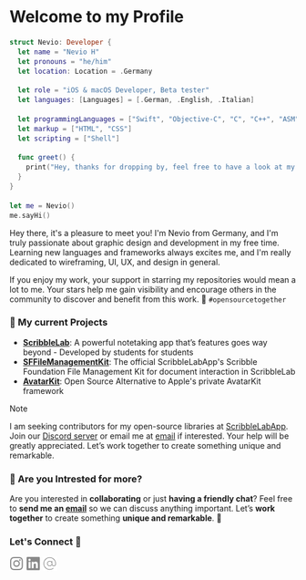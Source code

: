 # **Welcome to my Profile** 

```SWIFT
struct Nevio: Developer {
  let name = "Nevio H"
  let pronouns = "he/him"
  let location: Location = .Germany

  let role = "iOS & macOS Developer, Beta tester"
  let languages: [Languages] = [.German, .English, .Italian]

  let programmingLanguages = ["Swift", "Objective-C", "C", "C++", "ASM", "JS"]
  let markup = ["HTML", "CSS"]
  let scripting = ["Shell"]
  
  func greet() {
    print("Hey, thanks for dropping by, feel free to have a look at my work! 🧡")
  }
}

let me = Nevio()
me.sayHi()
```

Hey there, it's a pleasure to meet you! I'm Nevio from Germany, and I'm truly passionate about graphic design and development in my free time. Learning new languages and frameworks always excites me, and I'm really dedicated to wireframing, UI, UX, and design in general.

If you enjoy my work, your support in starring my repositories would mean a lot to me. Your stars help me gain visibility and encourage others in the community to discover and benefit from this work. 🧡 `#opensourcetogether`

### 🚀 My current Projects

- [**ScribbleLab**](https://github.com/ScribbleLabApp/ScribbleLab): A powerful notetaking app that’s features goes way beyond - Developed by students for students
- [**SFFileManagementKit**](https://github.com/ScribbleLabApp/SFFileManagementKit):  The official ScribbleLabApp's Scribble Foundation File Management Kit for document interaction in ScribbleLab 
- [**AvatarKit**](https://github.com/ScribbleLabApp/SLAvatarKit): Open Source Alternative to Apple's private AvatarKit framework 

> [!NOTE]
> I am seeking contributors for my open-source libraries at [ScribbleLabApp](https://github.com/ScribbleLabApp). Join our [Discord server](https://discord.gg/eRCe7tFuBk) or email me at [email](mailto:n3v1010@gmail.com) if interested. Your help will be greatly appreciated. Let’s work together to create something unique and remarkable.

### 💪 Are you Intrested for more?

Are you interested in **collaborating** or just **having a friendly chat**? Feel free to **send me an [email](mailto:n3v1010@gmail.com)** so we can discuss anything important. Let’s **work together** to create something **unique and remarkable**. 🤩

### Let's Connect 🤝

<a aligh="left" href="https://www.instagram.com/n3v1010/" target="_blank" rel="noreferrer noopener"><img src="instagram_g.svg" alt="Instagram" width="25" height="25" /></a> <a aligh="left" href="https://www.linkedin.com/in/nevioh/" target="_blank" rel="noreferrer noopener"><img src="linkedin.svg" alt="LinkedIn" width="25" height="25" /></a> <a aligh="left" href="mailto:n3v1010@gmail.com" target="_blank" rel="noreferrer noopener"><img src="at.svg" alt="Email" width="25" height="25" /></a>  

